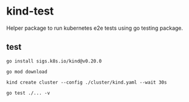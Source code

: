 # kind-test

Helper package to run kubernetes e2e tests using go testing package.


## test

```shell
go install sigs.k8s.io/kind@v0.20.0

go mod download

kind create cluster --config ./cluster/kind.yaml --wait 30s

go test ./... -v

```